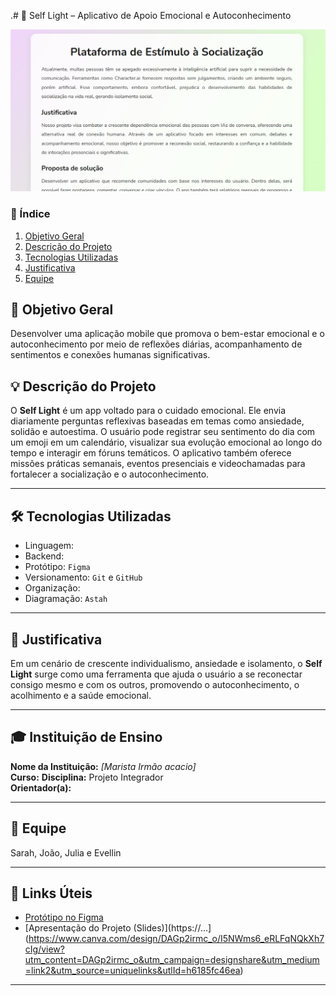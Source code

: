 .# 🌟 Self Light – Aplicativo de Apoio Emocional e Autoconhecimento

![Banner](img/Captura%20de%20tela%202025-06-17%20115733.png)

### 📑 Índice

1. [Objetivo Geral](#-objetivo-geral)  
2. [Descrição do Projeto](#-descrição-do-projeto)  
3. [Tecnologias Utilizadas](#-tecnologias-utilizadas)  
4. [Justificativa](#-justificativa)  
5. [Equipe](#-equipe)  


## 🎯 Objetivo Geral
Desenvolver uma aplicação mobile que promova o bem-estar emocional e o autoconhecimento por meio de reflexões diárias, acompanhamento de sentimentos e conexões humanas significativas.

## 💡 Descrição do Projeto
O **Self Light** é um app voltado para o cuidado emocional. Ele envia diariamente perguntas reflexivas baseadas em temas como ansiedade, solidão e autoestima. O usuário pode registrar seu sentimento do dia com um emoji em um calendário, visualizar sua evolução emocional ao longo do tempo e interagir em fóruns temáticos. O aplicativo também oferece missões práticas semanais, eventos presenciais e videochamadas para fortalecer a socialização e o autoconhecimento.

---

## 🛠️ Tecnologias Utilizadas
- Linguagem: 
- Backend:
- Protótipo: `Figma`
- Versionamento: `Git` e `GitHub`
- Organização: 
- Diagramação: `Astah`


---

## 🧠 Justificativa
Em um cenário de crescente individualismo, ansiedade e isolamento, o **Self Light** surge como uma ferramenta que ajuda o usuário a se reconectar consigo mesmo e com os outros, promovendo o autoconhecimento, o acolhimento e a saúde emocional.

---

## 🎓 Instituição de Ensino
**Nome da Instituição:** *[Marista Irmão acacio]*  
**Curso:** 
**Disciplina:** Projeto Integrador  
**Orientador(a):**

---

## 👥 Equipe
Sarah,
João,
Julia e
Evellin

---

## 🔗 Links Úteis

- [Protótipo no Figma]()
- [Apresentação do Projeto (Slides)](https://...](https://www.canva.com/design/DAGp2irmc_o/I5NWms6_eRLFqNQkXh7cIg/view?utm_content=DAGp2irmc_o&utm_campaign=designshare&utm_medium=link2&utm_source=uniquelinks&utlId=h6185fc46ea)

---

